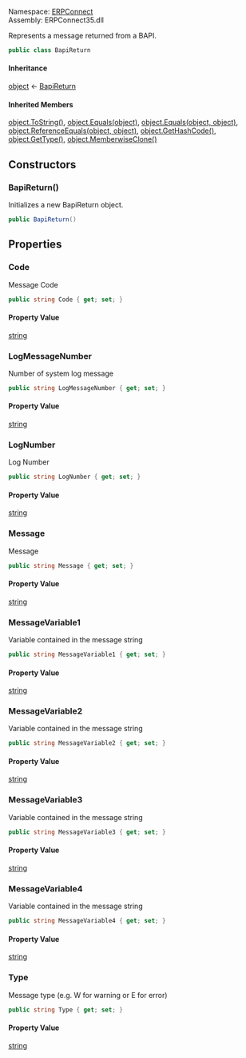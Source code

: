 
Namespace: [ERPConnect](index.md)  
Assembly: ERPConnect35.dll  

Represents a message returned from a BAPI.

```csharp
public class BapiReturn
```

#### Inheritance

[object](https://learn.microsoft.com/dotnet/api/system.object) ← 
[BapiReturn](ERPConnect.BapiReturn.md)

#### Inherited Members

[object.ToString\(\)](https://learn.microsoft.com/dotnet/api/system.object.tostring), 
[object.Equals\(object\)](https://learn.microsoft.com/dotnet/api/system.object.equals\#system\-object\-equals\(system\-object\)), 
[object.Equals\(object, object\)](https://learn.microsoft.com/dotnet/api/system.object.equals\#system\-object\-equals\(system\-object\-system\-object\)), 
[object.ReferenceEquals\(object, object\)](https://learn.microsoft.com/dotnet/api/system.object.referenceequals), 
[object.GetHashCode\(\)](https://learn.microsoft.com/dotnet/api/system.object.gethashcode), 
[object.GetType\(\)](https://learn.microsoft.com/dotnet/api/system.object.gettype), 
[object.MemberwiseClone\(\)](https://learn.microsoft.com/dotnet/api/system.object.memberwiseclone)

## Constructors

### <a id="ERPConnect_BapiReturn__ctor"></a> BapiReturn\(\)

Initializes a new BapiReturn object.

```csharp
public BapiReturn()
```

## Properties

### <a id="ERPConnect_BapiReturn_Code"></a> Code

Message Code

```csharp
public string Code { get; set; }
```

#### Property Value

 [string](https://learn.microsoft.com/dotnet/api/system.string)

### <a id="ERPConnect_BapiReturn_LogMessageNumber"></a> LogMessageNumber

Number of system log message

```csharp
public string LogMessageNumber { get; set; }
```

#### Property Value

 [string](https://learn.microsoft.com/dotnet/api/system.string)

### <a id="ERPConnect_BapiReturn_LogNumber"></a> LogNumber

Log Number

```csharp
public string LogNumber { get; set; }
```

#### Property Value

 [string](https://learn.microsoft.com/dotnet/api/system.string)

### <a id="ERPConnect_BapiReturn_Message"></a> Message

Message

```csharp
public string Message { get; set; }
```

#### Property Value

 [string](https://learn.microsoft.com/dotnet/api/system.string)

### <a id="ERPConnect_BapiReturn_MessageVariable1"></a> MessageVariable1

Variable contained in the message string

```csharp
public string MessageVariable1 { get; set; }
```

#### Property Value

 [string](https://learn.microsoft.com/dotnet/api/system.string)

### <a id="ERPConnect_BapiReturn_MessageVariable2"></a> MessageVariable2

Variable contained in the message string

```csharp
public string MessageVariable2 { get; set; }
```

#### Property Value

 [string](https://learn.microsoft.com/dotnet/api/system.string)

### <a id="ERPConnect_BapiReturn_MessageVariable3"></a> MessageVariable3

Variable contained in the message string

```csharp
public string MessageVariable3 { get; set; }
```

#### Property Value

 [string](https://learn.microsoft.com/dotnet/api/system.string)

### <a id="ERPConnect_BapiReturn_MessageVariable4"></a> MessageVariable4

Variable contained in the message string

```csharp
public string MessageVariable4 { get; set; }
```

#### Property Value

 [string](https://learn.microsoft.com/dotnet/api/system.string)

### <a id="ERPConnect_BapiReturn_Type"></a> Type

Message type (e.g. W for warning or E for error)

```csharp
public string Type { get; set; }
```

#### Property Value

 [string](https://learn.microsoft.com/dotnet/api/system.string)

